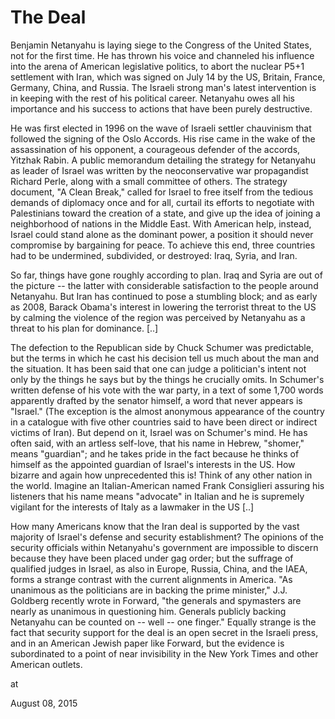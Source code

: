 # The Deal
Benjamin Netanyahu is laying siege to the Congress of the United States, not for the first time. He has thrown his voice and channeled his influence into the arena of American legislative politics, to abort the nuclear P5+1 settlement with Iran, which was signed on July 14 by the US, Britain, France, Germany, China, and Russia. The Israeli strong man's latest intervention is in keeping with the rest of his political career. Netanyahu owes all his importance and his success to actions that have been purely destructive.

He was first elected in 1996 on the wave of Israeli settler chauvinism that followed the signing of the Oslo Accords. His rise came in the wake of the assassination of his opponent, a courageous defender of the accords, Yitzhak Rabin. A public memorandum detailing the strategy for Netanyahu as leader of Israel was written by the neoconservative war propagandist Richard Perle, along with a small committee of others. The strategy document, "A Clean Break," called for Israel to free itself from the tedious demands of diplomacy once and for all, curtail its efforts to negotiate with Palestinians toward the creation of a state, and give up the idea of joining a neighborhood of nations in the Middle East. With American help, instead, Israel could stand alone as the dominant power, a position it should never compromise by bargaining for peace. To achieve this end, three countries had to be undermined, subdivided, or destroyed: Iraq, Syria, and Iran.

So far, things have gone roughly according to plan. Iraq and Syria are out of the picture -- the latter with considerable satisfaction to the people around Netanyahu. But Iran has continued to pose a stumbling block; and as early as 2008, Barack Obama's interest in lowering the terrorist threat to the US by calming the violence of the region was perceived by Netanyahu as a threat to his plan for dominance. [..]

The defection to the Republican side by Chuck Schumer was predictable, but the terms in which he cast his decision tell us much about the man and the situation. It has been said that one can judge a politician's intent not only by the things he says but by the things he crucially omits. In Schumer's written defense of his vote with the war party, in a text of some 1,700 words apparently drafted by the senator himself, a word that never appears is "Israel." (The exception is the almost anonymous appearance of the country in a catalogue with five other countries said to have been direct or indirect victims of Iran). But depend on it, Israel was on Schumer's mind. He has often said, with an artless self-love, that his name in Hebrew, "shomer," means "guardian"; and he takes pride in the fact because he thinks of himself as the appointed guardian of Israel's interests in the US. How bizarre and again how unprecedented this is! Think of any other nation in the world. Imagine an Italian-American named Frank Consiglieri assuring his listeners that his name means "advocate" in Italian and he is supremely vigilant for the interests of Italy as a lawmaker in the US [..]

How many Americans know that the Iran deal is supported by the vast majority of Israel's defense and security establishment? The opinions of the security officials within Netanyahu's government are impossible to discern because they have been placed under gag order; but the suffrage of qualified judges in Israel, as also in Europe, Russia, China, and the IAEA, forms a strange contrast with the current alignments in America. "As unanimous as the politicians are in backing the prime minister," J.J. Goldberg recently wrote in Forward, "the generals and spymasters are nearly as unanimous in questioning him. Generals publicly backing Netanyahu can be counted on -- well -- one finger." Equally strange is the fact that security support for the deal is an open secret in the Israeli press, and in an American Jewish paper like Forward, but the evidence is subordinated to a point of near invisibility in the New York Times and other American outlets.








at

August 08, 2015















